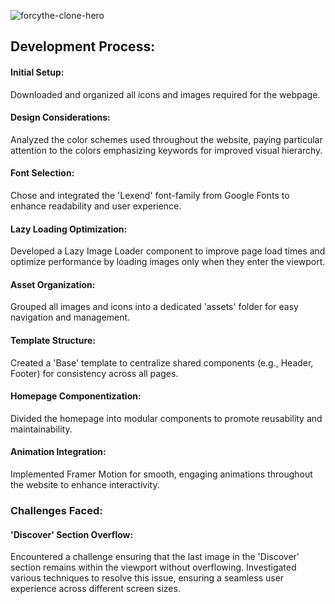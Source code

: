 ![forcythe-clone-hero]('../../src/assets/clone.png')

## Development Process:

#### Initial Setup:

Downloaded and organized all icons and images required for the webpage.

#### Design Considerations:

Analyzed the color schemes used throughout the website, paying particular attention to the colors emphasizing keywords for improved visual hierarchy.

#### Font Selection:

Chose and integrated the 'Lexend' font-family from Google Fonts to enhance readability and user experience.

#### Lazy Loading Optimization:

Developed a Lazy Image Loader component to improve page load times and optimize performance by loading images only when they enter the viewport.

#### Asset Organization:

Grouped all images and icons into a dedicated 'assets' folder for easy navigation and management.

#### Template Structure:

Created a 'Base' template to centralize shared components (e.g., Header, Footer) for consistency across all pages.

#### Homepage Componentization:

Divided the homepage into modular components to promote reusability and maintainability.

#### Animation Integration:

Implemented Framer Motion for smooth, engaging animations throughout the website to enhance interactivity.

### Challenges Faced:

#### 'Discover' Section Overflow:

Encountered a challenge ensuring that the last image in the 'Discover' section remains within the viewport without overflowing. Investigated various techniques to resolve this issue, ensuring a seamless user experience across different screen sizes.

